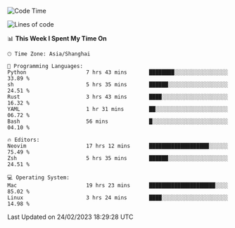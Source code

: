 <!--START_SECTION:waka-->
![Code Time](http://img.shields.io/badge/Code%20Time-1%2C172%20hrs%205%20mins-blue)

![Lines of code](https://img.shields.io/badge/From%20Hello%20World%20I%27ve%20Written-66.6%20thousand%20lines%20of%20code-blue)

📊 **This Week I Spent My Time On** 

```text
🕑︎ Time Zone: Asia/Shanghai

💬 Programming Languages: 
Python                   7 hrs 43 mins       ████████░░░░░░░░░░░░░░░░░   33.89 % 
sh                       5 hrs 35 mins       ██████░░░░░░░░░░░░░░░░░░░   24.51 % 
Rust                     3 hrs 43 mins       ████░░░░░░░░░░░░░░░░░░░░░   16.32 % 
YAML                     1 hr 31 mins        ██░░░░░░░░░░░░░░░░░░░░░░░   06.72 % 
Bash                     56 mins             █░░░░░░░░░░░░░░░░░░░░░░░░   04.10 % 

🔥 Editors: 
Neovim                   17 hrs 12 mins      ███████████████████░░░░░░   75.49 % 
Zsh                      5 hrs 35 mins       ██████░░░░░░░░░░░░░░░░░░░   24.51 % 

💻 Operating System: 
Mac                      19 hrs 23 mins      █████████████████████░░░░   85.02 % 
Linux                    3 hrs 24 mins       ████░░░░░░░░░░░░░░░░░░░░░   14.98 % 
```


 Last Updated on 24/02/2023 18:29:28 UTC
<!--END_SECTION:waka-->
